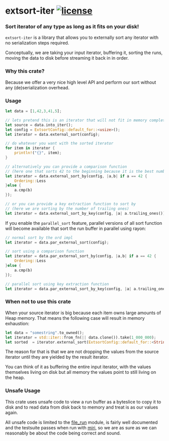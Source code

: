 # extsort-iter [![license](https://img.shields.io/github/license/fegies/extsort-iter.svg)](https://github.com/fegies/extsort-iter/blob/master/LICENSE)

### Sort iterator of any type as long as it fits on your disk!

`extsort-iter` is a library that allows you to externally
sort any iterator with no serialization steps required.

Conceptually, we are taking your input iterator, buffering it, sorting the runs,
moving the data to disk before streaming it back in in order.

### Why this crate?

Because we offer a very nice high level API and perform our sort without any
(de)serialization overhead.

### Usage

```rust
let data = [1,42,3,41,5];

// lets pretend this is an iterator that will not fit in memory completely
let source = data.into_iter(); 
let config = ExtsortConfig::default_for::<usize>();
let iterator = data.external_sort(config);

// do whatever you want with the sorted iterator
for item in iterator { 
    println!("{}", item);
}

// alternatively you can provide a comparison function
// (here one that sorts 42 to the beginning because it is the best number)
let iterator = data.external_sort_by(config, |a,b| if a == 42 {
    Ordering::Less
}else {
    a.cmp(b)
});

// or you can provide a key extraction function to sort by
// (here we are sorting by the number of trailing ones)
let iterator = data.external_sort_by_key(config, |a| a.trailing_ones());
```

If you enable the `parallel_sort` feature, parallel versions of all sort function
will become available that sort the run buffer in parallel using rayon:

```rust
// normal sort by the ord impl
let iterator = data.par_external_sort(config);

// sort using a comparison function
let iterator = data.par_external_sort_by(config, |a,b| if a == 42 {
    Ordering::Less
}else {
    a.cmp(b)
});

// parallel sort using key extraction function
let iterator = data.par_external_sort_by_key(config, |a| a.trailing_ones());
```

### When not to use this crate

When your source iterator is big because each item owns large amounts of Heap memory.
That means the following case will result in memory exhaustion:
```rust
let data = "somestring".to_owned();
let iterator = std::iter::from_fn(|| data.clone()).take(1_000_000);
let sorted  = iterator.external_sort(ExtsortConfig::default_for::<String>());
```

The reason for that is that we are not dropping the values from the source iterator until they are 
yielded by the result iterator.

You can think of it as buffering the entire input iterator, with the values
themselves living on disk but all memory the values point to still living on the heap.

### Unsafe Usage

This crate uses unsafe code to view a run buffer as a byteslice to copy it to disk
and to read data from disk back to memory and treat is as our values again.

All unsafe code is limited to the [file_run](https://github.com/fegies/extsort-iter/blob/master/src/run/file_run.rs) module, is fairly well documented and the testsuite passes
when run with [miri](https://github.com/rust-lang/miri), so we are as sure as we can reasonably be about the code being correct and sound.